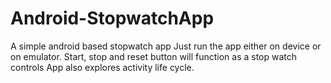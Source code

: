 # Android-StopwatchApp
A simple android based stopwatch app
Just run the app either on device or on emulator.
Start, stop and reset button will function as a stop watch controls
App also explores activity life cycle.
